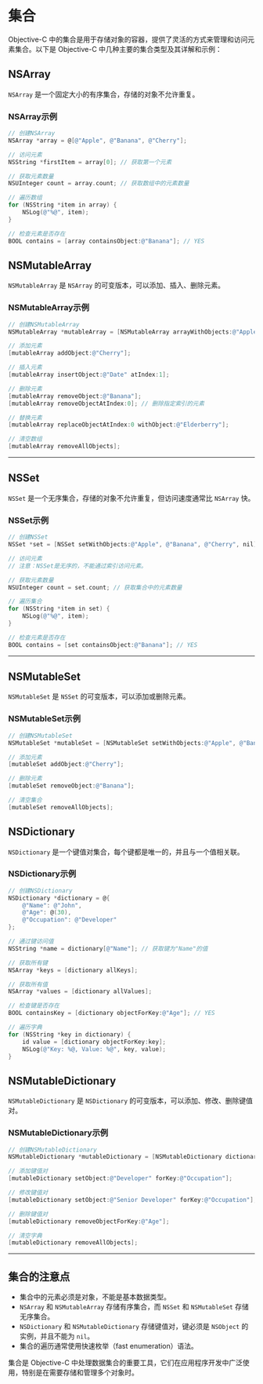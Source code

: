 # 集合

Objective-C 中的集合是用于存储对象的容器，提供了灵活的方式来管理和访问元素集合。以下是 Objective-C 中几种主要的集合类型及其详解和示例：

## NSArray

`NSArray` 是一个固定大小的有序集合，存储的对象不允许重复。

### NSArray示例

```objective-c
// 创建NSArray
NSArray *array = @[@"Apple", @"Banana", @"Cherry"];

// 访问元素
NSString *firstItem = array[0]; // 获取第一个元素

// 获取元素数量
NSUInteger count = array.count; // 获取数组中的元素数量

// 遍历数组
for (NSString *item in array) {
    NSLog(@"%@", item);
}

// 检查元素是否存在
BOOL contains = [array containsObject:@"Banana"]; // YES
```

## NSMutableArray

`NSMutableArray` 是 `NSArray` 的可变版本，可以添加、插入、删除元素。

### NSMutableArray示例

```objective-c
// 创建NSMutableArray
NSMutableArray *mutableArray = [NSMutableArray arrayWithObjects:@"Apple", @"Banana", nil];

// 添加元素
[mutableArray addObject:@"Cherry"];

// 插入元素
[mutableArray insertObject:@"Date" atIndex:1];

// 删除元素
[mutableArray removeObject:@"Banana"];
[mutableArray removeObjectAtIndex:0]; // 删除指定索引的元素

// 替换元素
[mutableArray replaceObjectAtIndex:0 withObject:@"Elderberry"];

// 清空数组
[mutableArray removeAllObjects];
```

---

## NSSet

`NSSet` 是一个无序集合，存储的对象不允许重复，但访问速度通常比 `NSArray` 快。

### NSSet示例

```objective-c
// 创建NSSet
NSSet *set = [NSSet setWithObjects:@"Apple", @"Banana", @"Cherry", nil];

// 访问元素
// 注意：NSSet是无序的，不能通过索引访问元素。

// 获取元素数量
NSUInteger count = set.count; // 获取集合中的元素数量

// 遍历集合
for (NSString *item in set) {
    NSLog(@"%@", item);
}

// 检查元素是否存在
BOOL contains = [set containsObject:@"Banana"]; // YES
```

---

## NSMutableSet

`NSMutableSet` 是 `NSSet` 的可变版本，可以添加或删除元素。

### NSMutableSet示例

```objective-c
// 创建NSMutableSet
NSMutableSet *mutableSet = [NSMutableSet setWithObjects:@"Apple", @"Banana", nil];

// 添加元素
[mutableSet addObject:@"Cherry"];

// 删除元素
[mutableSet removeObject:@"Banana"];

// 清空集合
[mutableSet removeAllObjects];
```

## NSDictionary

`NSDictionary` 是一个键值对集合，每个键都是唯一的，并且与一个值相关联。

### NSDictionary示例

```objective-c
// 创建NSDictionary
NSDictionary *dictionary = @{
    @"Name": @"John",
    @"Age": @(30),
    @"Occupation": @"Developer"
};

// 通过键访问值
NSString *name = dictionary[@"Name"]; // 获取键为"Name"的值

// 获取所有键
NSArray *keys = [dictionary allKeys];

// 获取所有值
NSArray *values = [dictionary allValues];

// 检查键是否存在
BOOL containsKey = [dictionary objectForKey:@"Age"]; // YES

// 遍历字典
for (NSString *key in dictionary) {
    id value = [dictionary objectForKey:key];
    NSLog(@"Key: %@, Value: %@", key, value);
}
```

## NSMutableDictionary

`NSMutableDictionary` 是 `NSDictionary` 的可变版本，可以添加、修改、删除键值对。

### NSMutableDictionary示例

```objective-c
// 创建NSMutableDictionary
NSMutableDictionary *mutableDictionary = [NSMutableDictionary dictionaryWithObjectsAndKeys:@"John", @"Name", @(30), @"Age", nil];

// 添加键值对
[mutableDictionary setObject:@"Developer" forKey:@"Occupation"];

// 修改键值对
[mutableDictionary setObject:@"Senior Developer" forKey:@"Occupation"];

// 删除键值对
[mutableDictionary removeObjectForKey:@"Age"];

// 清空字典
[mutableDictionary removeAllObjects];
```

---

## 集合的注意点

- 集合中的元素必须是对象，不能是基本数据类型。
- `NSArray` 和 `NSMutableArray` 存储有序集合，而 `NSSet` 和 `NSMutableSet` 存储无序集合。
- `NSDictionary` 和 `NSMutableDictionary` 存储键值对，键必须是 `NSObject` 的实例，并且不能为 `nil`。
- 集合的遍历通常使用快速枚举（fast enumeration）语法。

集合是 Objective-C 中处理数据集合的重要工具，它们在应用程序开发中广泛使用，特别是在需要存储和管理多个对象时。
